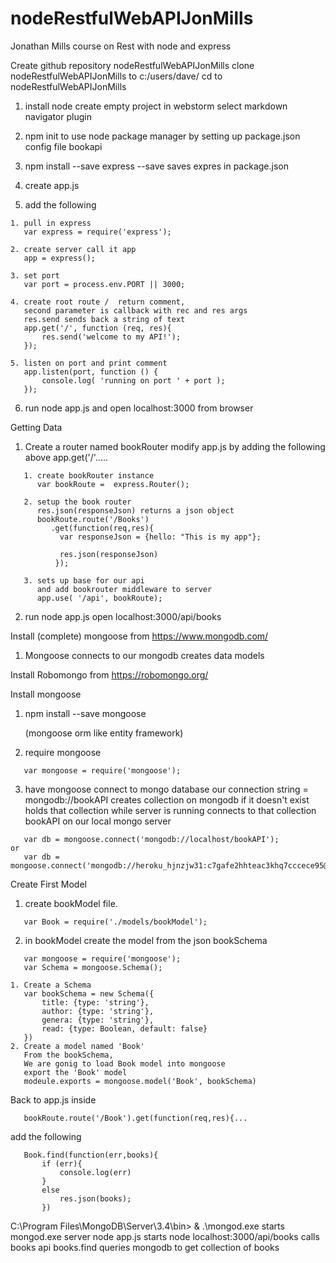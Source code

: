 # nodeRestfulWebAPIJonMills
Jonathan Mills course on Rest with node and express

Create github repository nodeRestfulWebAPIJonMills
clone nodeRestfulWebAPIJonMills to c:/users/dave/
cd to nodeRestfulWebAPIJonMills

1. install node
   create empty project in webstorm
   select markdown navigator plugin

2. npm init
   to use node package manager
   by setting up package.json config file
   bookapi

3. npm install --save express
   --save saves expres in package.json

4. create app.js

5. add the following
```
1. pull in express
   var express = require('express');

2. create server call it app
   app = express();

3. set port
   var port = process.env.PORT || 3000;

4. create root route /  return comment, 
   second parameter is callback with rec and res args
   res.send sends back a string of text
   app.get('/', function (req, res){
       res.send('welcome to my API!');
   });

5. listen on port and print comment
   app.listen(port, function () {
       console.log( 'running on port ' + port );
   });
```
6. run node app.js and open localhost:3000 from browser

Getting Data

1. Create a router named bookRouter
   modify app.js by adding the following above app.get('/'.....
```
   1. create bookRouter instance
      var bookRoute =  express.Router();

   2. setup the book router
      res.json(responseJson) returns a json object
      bookRoute.route('/Books')
         .get(function(req,res){
           var responseJson = {hello: "This is my app"};
   
           res.json(responseJson)
          });
   
   3. sets up base for our api
      and add bookrouter middleware to server
      app.use( '/api', bookRoute);

```
2. run node app.js open localhost:3000/api/books

Install (complete) mongoose from https://www.mongodb.com/
1. Mongoose 
   connects to our mongodb
   creates data models
   
Install Robomongo from https://robomongo.org/

Install mongoose
1. npm install --save mongoose
   
   (mongoose orm like entity framework)

2. require mongoose

```
   var mongoose = require('mongoose');
```

3. have mongoose connect to mongo database
   our connection string = mongodb://bookAPI
   creates collection on mongodb if it doesn't exist
   holds that collection while server is running
   connects to that collection bookAPI on our local mongo server

```
   var db = mongoose.connect('mongodb://localhost/bookAPI');
or
   var db = mongoose.connect('mongodb://heroku_hjnzjw31:c7gafe2hhteac3khq7cccece95@ds049925.mlab.com:49925/heroku_hjnzjw3x');

```


Create First Model
1. create bookModel file.
```
   var Book = require('./models/bookModel');
```

2. in bookModel create the model from the json bookSchema 
```
   var mongoose = require('mongoose');
   var Schema = mongoose.Schema();

1. Create a Schema
   var bookSchema = new Schema({
       title: {type: 'string'},
       author: {type: 'string'},
       genera: {type: 'string'},
       read: {type: Boolean, default: false}
   })
2. Create a model named 'Book' 
   From the bookSchema, 
   We are gonig to load Book model into mongoose
   export the 'Book' model
   modeule.exports = mongoose.model('Book', bookSchema)
```

Back to app.js
   inside 

```
   bookRoute.route('/Book').get(function(req,res){...
```   

   add the following

```
   Book.find(function(err,books){
       if (err){
           console.log(err)
       }
       else
           res.json(books);
       })
```   
   
C:\Program Files\MongoDB\Server\3.4\bin> & .\mongod.exe
   starts mongod.exe server
node app.js
   starts node
localhost:3000/api/books
   calls books api
   books.find queries mongodb to get collection of books
